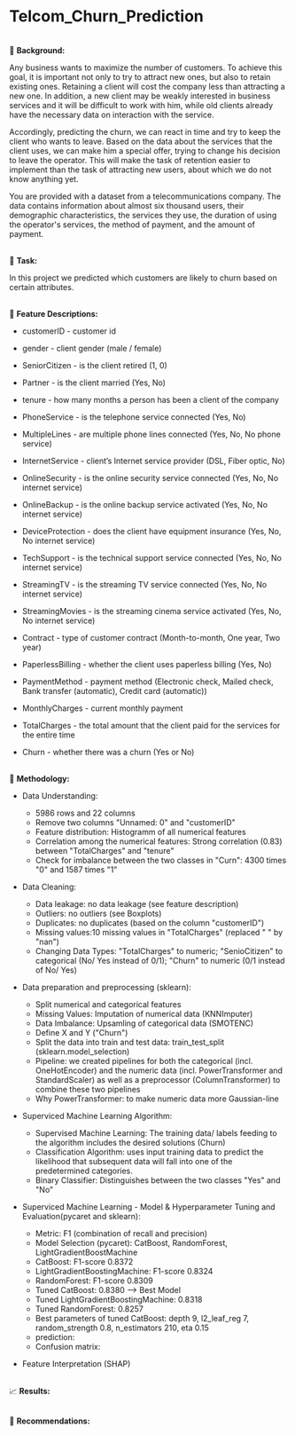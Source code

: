 # Telcom_Churn_Prediction

<br/> :office: **Background:**

Any business wants to maximize the number of customers. To achieve this goal, it is important not only to try to attract new ones, but also to retain existing ones. Retaining a client will cost the company less than attracting a new one. In addition, a new client may be weakly interested in business services and it will be difficult to work with him, while old clients already have the necessary data on interaction with the service.

Accordingly, predicting the churn, we can react in time and try to keep the client who wants to leave. Based on the data about the services that the client uses, we can make him a special offer, trying to change his decision to leave the operator. This will make the task of retention easier to implement than the task of attracting new users, about which we do not know anything yet.

You are provided with a dataset from a telecommunications company. The data contains information about almost six thousand users, their demographic characteristics, the services they use, the duration of using the operator's services, the method of payment, and the amount of payment.

<br/> :thought_balloon: **Task:** 

In this project we predicted which customers are likely to churn based on certain attributes.



<br/> :page_with_curl: **Feature Descriptions:**

  - customerID - customer id

  - gender - client gender (male / female)

  - SeniorCitizen - is the client retired (1, 0)

  - Partner - is the client married (Yes, No)

  - tenure - how many months a person has been a client of the company

  - PhoneService - is the telephone service connected (Yes, No)

  -  MultipleLines - are multiple phone lines connected (Yes, No, No phone service)

  - InternetService - client’s Internet service provider (DSL, Fiber optic, No)

  - OnlineSecurity - is the online security service connected (Yes, No, No internet service)

  - OnlineBackup - is the online backup service activated (Yes, No, No internet service)

  - DeviceProtection - does the client have equipment insurance (Yes, No, No internet service)

  - TechSupport - is the technical support service connected (Yes, No, No internet service)

  - StreamingTV - is the streaming TV service connected (Yes, No, No internet service)

  - StreamingMovies - is the streaming cinema service activated (Yes, No, No internet service)

  - Contract - type of customer contract (Month-to-month, One year, Two year)

  - PaperlessBilling - whether the client uses paperless billing (Yes, No)

  - PaymentMethod - payment method (Electronic check, Mailed check, Bank transfer (automatic), Credit card (automatic))

  - MonthlyCharges - current monthly payment

  - TotalCharges - the total amount that the client paid for the services for the entire time

  - Churn - whether there was a churn (Yes or No)

<br/> :abacus: **Methodology:**
  
  - Data Understanding: 
    - 5986 rows and 22 columns 
    - Remove two columns "Unnamed: 0" and "customerID"
    - Feature distribution: Histogramm of all numerical features
    - Correlation among the numerical features: Strong correlation (0.83) between "TotalCharges" and "tenure"
    - Check for imbalance between the two classes in "Curn": 4300 times "0" and 1587 times "1"

  - Data Cleaning: 
    - Data leakage: no data leakage (see feature description)
    - Outliers: no outliers (see Boxplots)
    - Duplicates: no duplicates (based on the column "customerID")
    - Missing values:10 missing values in "TotalCharges" (replaced " " by "nan")
    - Changing Data Types: "TotalCharges" to numeric; "SenioCitizen" to categorical (No/ Yes instead of 0/1); "Churn" to numeric (0/1 instead of No/ Yes) 
  
  - Data preparation and preprocessing (sklearn):
    - Split numerical and categorical features
    - Missing Values: Imputation of numerical data (KNNImputer)
    - Data Imbalance: Upsamling of categorical data (SMOTENC)
    - Define X and Y ("Churn")
    - Split the data into train and test data: train_test_split (sklearn.model_selection)
    - Pipeline: we created pipelines for both the categorical (incl. OneHotEncoder) and the numeric data (incl. PowerTransformer and StandardScaler) as well as a preprocessor (ColumnTransformer) to combine these two pipelines
    - Why PowerTransformer: to make numeric data more Gaussian-line
    
  - Superviced Machine Learning Algorithm:
    - Supervised Machine Learning: The training data/ labels feeding to the algorithm includes the desired solutions (Churn)
    - Classification Algorithm: uses input training data to predict the likelihood that subsequent data will fall into one of the predetermined categories.
    - Binary Classifier: Distinguishes between the two classes "Yes" and "No"
    
  - Superviced Machine Learning - Model & Hyperparameter Tuning and Evaluation(pycaret and sklearn):
    - Metric: F1 (combination of recall and precision)
    - Model Selection (pycaret): CatBoost, RandomForest, LightGradientBoostMachine
    - CatBoost: F1-score 0.8372
    - LightGradientBoostingMachine: F1-score 0.8324
    - RandomForest: F1-score 0.8309
    - Tuned CatBoost: 0.8380 --> Best Model
    - Tuned LightGradientBoostingMachine: 0.8318
    - Tuned RandomForest: 0.8257
    - Best parameters of tuned CatBoost: depth 9, l2_leaf_reg 7, random_strength 0.8, n_estimators 210, eta 0.15
    - prediction:
    - Confusion matrix: 

  - Feature Interpretation (SHAP)

<br/> :chart_with_upwards_trend: **Results:**

<br/> :speech_balloon: **Recommendations:**
